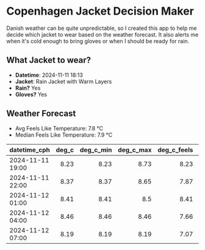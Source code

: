 
# Copenhagen Jacket Decision Maker

Danish weather can be quite unpredictable, so I created this app to help me decide which jacket to wear based on the weather forecast. 
It also alerts me when it's cold enough to bring gloves or when I should be ready for rain.

## What Jacket to wear?

- **Datetime**: 2024-11-11 18:13
- **Jacket**: Rain Jacket with Warm Layers
- **Rain?** Yes
- **Gloves?** Yes

## Weather Forecast
- Avg Feels Like Temperature: 7.8 °C
- Median Feels Like Temperature: 7.9 °C

| datetime_cph     |   deg_c |   deg_c_min |   deg_c_max |   deg_c_feels | weather   | wind   | rain   |
|:-----------------|--------:|------------:|------------:|--------------:|:----------|:-------|:-------|
| 2024-11-11 19:00 |    8.23 |        8.23 |        8.73 |          8.23 | Clouds    | Low    | None   |
| 2024-11-11 22:00 |    8.37 |        8.37 |        8.65 |          7.87 | Clouds    | Low    | None   |
| 2024-11-12 01:00 |    8.41 |        8.41 |        8.5  |          8.41 | Rain      | Low    | Low    |
| 2024-11-12 04:00 |    8.46 |        8.46 |        8.46 |          7.66 | Rain      | Low    | Low    |
| 2024-11-12 07:00 |    8.19 |        8.19 |        8.19 |          7.07 | Rain      | Low    | Low    |
        